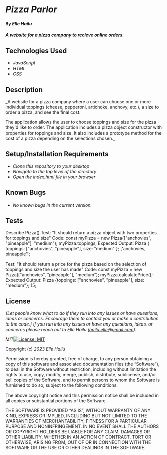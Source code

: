 # _Pizza Parlor_

#### By _**Elle Hailu**_

#### _A website for a pizza company to recieve online orders._

## Technologies Used

- _JavaScript_
- _HTML_
- _CSS_

## Description

\_A website for a pizza company where a user can choose one or more individual toppings (cheese, pepperoni, artichoke, anchovy, etc.), a size to order a pizza, and see the final cost.

The application allows the user to choose toppings and size for the pizza they'd like to order.
The application includes a pizza object constructor with properties for toppings and size.
It also includes a prototype method for the cost of a pizza depending on the selections chosen.\_

## Setup/Installation Requirements

- _Clone this repository to your desktop_
- _Navigate to the top level of the directory_
- _Open the index.html file in your browser_

## Known Bugs

- _No known bugs in the current version._

## Tests

Describe Pizza()
Test: "It should return a pizza object with two properties for toppings and size"
Code: const myPizza = new Pizza(["anchovies", "pineapple"], "medium");
myPizza.toppings;
Expected Output: Pizza { toppings: ["anchovies", "pineapple"], size: "medium" };
['anchovies, pineapple'];

Test: "It should return a price for the pizza based on the selection of toppings and size the user has made"
Code: const myPizza = new Pizza(["anchovies", "pineapple"], "medium");
myPizza.calculatePrice();
Expected Output: Pizza {toppings: ["anchovies", "pineapple"], size: "medium"};
15;

## License

_{Let people know what to do if they run into any issues or have questions, ideas or concerns. Encourage them to contact you or make a contribution to the code.}_
_If you run into any issues or have any questions, ideas, or concerns please reach out to Elle Hailu (hailu.elle@gmail.com)._

_MIT_[![License: MIT](https://img.shields.io/badge/License-MIT-yellow.svg)](https://opensource.org/licenses/MIT)

Copyright (c) _2023_ _Elle Hailu_

Permission is hereby granted, free of charge, to any person obtaining a copy of this software and associated documentation files (the “Software”), to deal in the Software without restriction, including without limitation the rights to use, copy, modify, merge, publish, distribute, sublicense, and/or sell copies of the Software, and to permit persons to whom the Software is furnished to do so, subject to the following conditions:

The above copyright notice and this permission notice shall be included in all copies or substantial portions of the Software.

THE SOFTWARE IS PROVIDED “AS IS”, WITHOUT WARRANTY OF ANY KIND, EXPRESS OR IMPLIED, INCLUDING BUT NOT LIMITED TO THE WARRANTIES OF MERCHANTABILITY, FITNESS FOR A PARTICULAR PURPOSE AND NONINFRINGEMENT. IN NO EVENT SHALL THE AUTHORS OR COPYRIGHT HOLDERS BE LIABLE FOR ANY CLAIM, DAMAGES OR OTHER LIABILITY, WHETHER IN AN ACTION OF CONTRACT, TORT OR OTHERWISE, ARISING FROM, OUT OF OR IN CONNECTION WITH THE SOFTWARE OR THE USE OR OTHER DEALINGS IN THE SOFTWARE.
